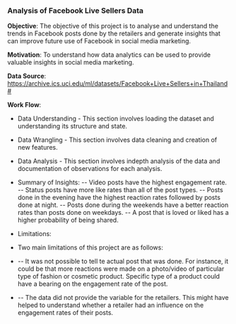 
### Analysis of Facebook Live Sellers Data

__Objective__: The objective of this project is to analyse and understand the trends in Facebook posts done by the retailers and generate insights that can improve future use of Facebook in social media marketing.

__Motivation__: To understand how data analytics can be used to provide valuable insights in social media marketing.

__Data Source__: https://archive.ics.uci.edu/ml/datasets/Facebook+Live+Sellers+in+Thailand#

__Work Flow__:

- Data Understanding - This section involves loading the dataset and understanding its structure and state.
- Data Wrangling - This section involves data cleaning and creation of new features.
- Data Analysis - This section involves indepth analysis of the data and documentation of observations for each analysis.
- Summary of Insights: 
-- Video posts have the highest engagement rate.
-- Status posts have more like rates than all of the post types.
-- Posts done in the evening have the highest reaction rates followed by posts done at night.
-- Posts done during the weekends have a better reaction rates than posts done on weekdays.
-- A post that is loved or liked has a higher probability of being shared.

- Limitations:
- Two main limitations of this project are as follows:

- -- It was not possible to tell te actual post that was done. For instance, it could be that more reactions were made on a photo/video of particular type of fashion or cosmetic product. Specific type of a product could have a bearing on the engagement rate of the post.
- -- The data did not provide the variable for the retailers. This might have helped to understand whether a retailer had an influence on the engagement rates of their posts.
